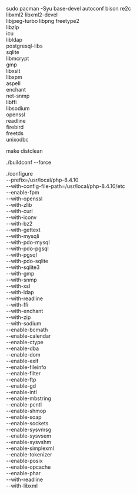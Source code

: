 sudo pacman -Syu base-devel autoconf bison re2c \
  libxml2 libxml2-devel \
  libjpeg-turbo libpng freetype2 \
  libzip \
  icu \
  libldap \
  postgresql-libs \
  sqlite \
  libmcrypt \
  gmp \
  libxslt \
  libxpm \
  aspell \
  enchant \
  net-snmp \
  libffi \
  libsodium \
  openssl \
  readline \
  firebird \
  freetds \
  unixodbc

make distclean

./buildconf --force

./configure \
  --prefix=/usr/local/php-8.4.10 \
  --with-config-file-path=/usr/local/php-8.4.10/etc \
  --enable-fpm \
  --with-openssl \
  --with-zlib \
  --with-curl \
  --with-iconv \
  --with-bz2 \
  --with-gettext \
  --with-mysqli \
  --with-pdo-mysql \
  --with-pdo-pgsql \
  --with-pgsql \
  --with-pdo-sqlite \
  --with-sqlite3 \
  --with-gmp \
  --with-snmp \
  --with-xsl \
  --with-ldap \
  --with-readline \
  --with-ffi \
  --with-enchant \
  --with-zip \
  --with-sodium \
  --enable-bcmath \
  --enable-calendar \
  --enable-ctype \
  --enable-dba \
  --enable-dom \
  --enable-exif \
  --enable-fileinfo \
  --enable-filter \
  --enable-ftp \
  --enable-gd \
  --enable-intl \
  --enable-mbstring \
  --enable-pcntl \
  --enable-shmop \
  --enable-soap \
  --enable-sockets \
  --enable-sysvmsg \
  --enable-sysvsem \
  --enable-sysvshm \
  --enable-simplexml \
  --enable-tokenizer \
  --enable-posix \
  --enable-opcache \
  --enable-phar \
  --with-readline \
  --with-libxml
